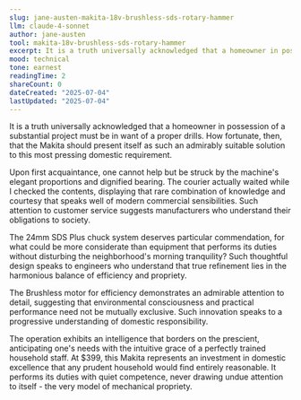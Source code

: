 ```yaml
---
slug: jane-austen-makita-18v-brushless-sds-rotary-hammer
llm: claude-4-sonnet
author: jane-austen
tool: makita-18v-brushless-sds-rotary-hammer
excerpt: It is a truth universally acknowledged that a homeowner in possession of a substantial project must be in want of a proper drills.
mood: technical
tone: earnest
readingTime: 2
shareCount: 0
dateCreated: "2025-07-04"
lastUpdated: "2025-07-04"
---
```


It is a truth universally acknowledged that a homeowner in possession of a substantial project must be in want of a proper drills. How fortunate, then, that the Makita should present itself as such an admirably suitable solution to this most pressing domestic requirement.

Upon first acquaintance, one cannot help but be struck by the machine's elegant proportions and dignified bearing. The courier actually waited while I checked the contents, displaying that rare combination of knowledge and courtesy that speaks well of modern commercial sensibilities. Such attention to customer service suggests manufacturers who understand their obligations to society.

The 24mm SDS Plus chuck system deserves particular commendation, for what could be more considerate than equipment that performs its duties without disturbing the neighborhood's morning tranquility? Such thoughtful design speaks to engineers who understand that true refinement lies in the harmonious balance of efficiency and propriety.

The Brushless motor for efficiency demonstrates an admirable attention to detail, suggesting that environmental consciousness and practical performance need not be mutually exclusive. Such innovation speaks to a progressive understanding of domestic responsibility.

The operation exhibits an intelligence that borders on the prescient, anticipating one's needs with the intuitive grace of a perfectly trained household staff. At $399, this Makita represents an investment in domestic excellence that any prudent household would find entirely reasonable. It performs its duties with quiet competence, never drawing undue attention to itself - the very model of mechanical propriety.
